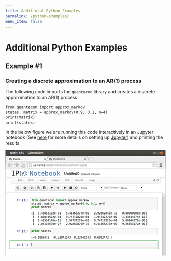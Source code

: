 ```yaml
---
title: Additional Python Examples
permalink: /python-examples/
menu_item: false
---
```

# Additional Python Examples

## Example #1

### Creating a discrete approximation to an AR(1) process

The following code imports the `quantecon` library and creates a discrete approximation to an AR(1) process

    from quantecon import approx_markov
    states, matrix = approx_markov(0.9, 0.1, n=4)
    print(matrix)
    print(states)

In the below figure we are running this code interactively in an Jupyter notebook (See [here](https://lectures.quantecon.org/py/getting_started.html#jupyter) for more details on setting up [Jupyter](http://jupyter.org/)) and printing the results

![](/assets/img/test-qe.png)
